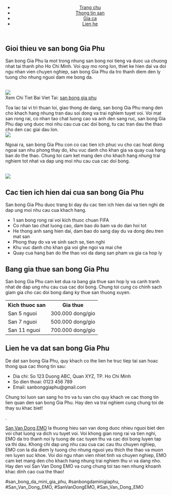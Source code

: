 <header>

<nav>
<ul>
<li><a href="#">Trang chu</a></li>
<li><a href="#">Thong tin san</a></li>
<li><a href="#">Gia ca</a></li>
<li><a href="#">Lien he</a></li>
</ul>
</nav>
</header><main>
<section class="introduction">
<h2>Gioi thieu ve san bong Gia Phu</h2>
<p>San bong Gia Phu la mot trong nhung san bong noi tieng va duoc ua chuong nhat tai thanh pho Ho Chi Minh. Voi quy mo rong lon, thiet ke hien dai va doi ngu nhan vien chuyen nghiep, san bong Gia Phu da tro thanh diem den ly tuong cho nhung nguoi dam me bong da.</p><br><img src="https://sanbongdepemo.com/wp-content/uploads/2024/12/san-van-dong-phu-tho.png"></br>
Xem Chi Tiet Bai Viet Tai: <a href="https://sanbongdepemo.com/san-bong-gia-phu/">san bong gia phu</a>
<p>Toa lac tai vi tri thuan loi, giao thong de dang, san bong Gia Phu mang den cho khach hang nhung tran dau soi dong va trai nghiem tuyet voi. Voi mat san rong rai, co nhan tao chat luong cao va anh den sang ruc, san bong Gia Phu dap ung duoc moi nhu cau cua cac doi bong, tu cac tran dau the thao cho den cac giai dau lon.<br><img src="https://sanbongdepemo.com/wp-content/uploads/2024/12/san-van-dong-thien-truong.png"></br>
<p>Ngoai ra, san bong Gia Phu con co cac tien ich phuc vu cho cac hoat dong ngoai san nhu phong thay do, khu vuc danh cho khan gia va quay cua hang ban do the thao. Chung toi cam ket mang den cho khach hang nhung trai nghiem tot nhat va dap ung moi nhu cau cua cac doi bong.</p><br><img src="https://sanbongdepemo.com/wp-content/uploads/2024/12/san-bong-gia-phu.png"></br>
</section>
<section class="facilities">
<h2>Cac tien ich hien dai cua san bong Gia Phu</h2>
<p>San bong Gia Phu duoc trang bi day du cac tien ich hien dai va tien nghi de dap ung moi nhu cau cua khach hang.
<ul>
<li>1 san bong rong rai voi kich thuoc chuan FIFA</li>
<li>Co nhan tao chat luong cao, dam bao do bam va do dan hoi tot</li>
<li>He thong anh sang hien dai, dam bao do sang day du va dong deu tren mat san</li>
<li>Phong thay do va ve sinh sach se, tien nghi</li>
<li>Khu vuc danh cho khan gia voi ghe ngoi va mai che</li>
<li>Quay cua hang ban do the thao voi da dang san pham va gia ca hop ly</li>
</ul>
</section>
<section class="pricing">
<h2>Bang gia thue san bong Gia Phu</h2>
<p>San bong Gia Phu cam ket dua ra bang gia thue san hop ly va canh tranh nhat de dap ung nhu cau cua cac doi bong. Chung toi cung co chinh sach giam gia cho cac doi bong dang ky thue san thuong xuyen.</p>
<table>
<tr>
<th>Kich thuoc san</th>
<th>Gia thue</th>
</tr>
<tr>
<td>San 5 nguoi</td>
<td>300.000 dong/gio</td>
</tr>
<tr>
<td>San 7 nguoi</td>
<td>500.000 dong/gio</td>
</tr>
<tr>
<td>San 11 nguoi</td>
<td>700.000 dong/gio</td>
</tr>
</table>
</section>
<section class="contact">
<h2>Lien he va dat san bong Gia Phu</h2>
<p>De dat san bong Gia Phu, quy khach co the lien he truc tiep tai san hoac thong qua cac thong tin sau:
<ul>
<li>Dia chi: So 123 Duong ABC, Quan XYZ, TP. Ho Chi Minh</li>
<li>So dien thoai: 0123 456 789</li>
<li>Email: sanbonggiaphu@gmail.com</li>
</ul>
<p>Chung toi luon san sang ho tro va tu van cho quy khach ve cac thong tin lien quan den san bong Gia Phu. Hay den va trai nghiem cung chung toi de thay su khac biet!</p>
</section>
</main><p>. 

<a href="https://sanbongdepemo.com/">San Van Dong EMO</a> la thuong hieu san van dong duoc nhieu nguoi biet den voi chat luong va dich vu tuyet voi. Voi khong gian rong rai va tien nghi, EMO da tro thanh noi ly tuong de cac tuyen thu va cac doi bong luyen tap va thi dau. Khong chi dap ung nhu cau cua cac cau thu chuyen nghiep, EMO con la dia diem ly tuong cho nhung nguoi yeu thich the thao va muon ren luyen suc khoe. Voi doi ngu nhan vien nhiet tinh va chuyen nghiep, EMO cam ket mang den cho khach hang nhung trai nghiem thu vi va dang nho. Hay den voi San Van Dong EMO va cung chung toi tao nen nhung khoanh khac dinh cao cua the thao!</p>
#san_bong_da_mini_gia_phu, #sanbongdaminigiaphu, #San_Van_Dong_EMO, #SanVanDongEMO, #San_Van_Dong_EMO
